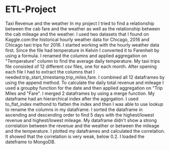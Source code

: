 # ETL-Project
Taxi Revenue and the weather
In my project I tried to find a relationship between the cab fare and the weather as well as the relationship between the cab mileage and the weather.
I used two datasets that I found on Kaggle.com:the historical hourly weather data for Chicago, 2016 and Chicago taxi trips for 2016.
I started working with the hourly weather data first. Since the file had temperature in Kelvin I converted it to Farenheit by using a formula. I renamed the columns and applied aggregation on "Temperature" column to find the average daily temperature.
My taxi trips file consisted of 12 different csv files, one for each month. After opening each file I had to extract the columns that I needed:trip_start_timestamp,trip_miles,fare. I combined all 12 dataframes by using the append method. To calculate the daily total revenue and mileage I used a groupby function for the date and then applied aggregation on "Trip Miles and "Fare". I merged 2 dataframes by using a merge function. My dataframe had an  hierarchical index  after the aggrgation. I used to_flat_index methond to flatten the index and then I was able to use lookup to rename the columns in my dataframe.
I sorted the dataframe in ascending and descending order to find 5 days with the highest/lowest revenue and highest/lowest mileage. My dataframe didn't show a strong correlation between the revenue and the weather or between the mileage and the temperature.
I plotted my dataframes and calculated the correlation. It showed that the correlation  is very weak, below 0.2.
I loaded the dateframe to MongoDB.
